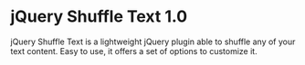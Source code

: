 jQuery Shuffle Text 1.0
===========

jQuery Shuffle Text is a lightweight jQuery plugin able to shuffle any of your text content.
Easy to use, it offers a set of options to customize it.


